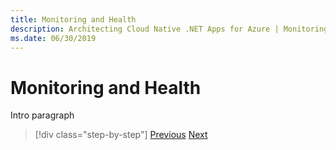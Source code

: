 ```yaml
---
title: Monitoring and Health
description: Architecting Cloud Native .NET Apps for Azure | Monitoring and Health
ms.date: 06/30/2019
---
```

# Monitoring and Health

Intro paragraph



>[!div class="step-by-step"]
>[Previous](../index.md)
>[Next](../index.md)
